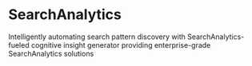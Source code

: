 # SearchAnalytics
Intelligently automating search pattern discovery with SearchAnalytics-fueled cognitive insight generator providing enterprise-grade SearchAnalytics solutions
